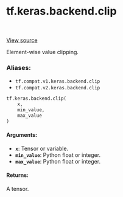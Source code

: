<div itemscope itemtype="http://developers.google.com/ReferenceObject">
<meta itemprop="name" content="tf.keras.backend.clip" />
<meta itemprop="path" content="Stable" />
</div>

# tf.keras.backend.clip

<!-- Insert buttons -->

<table class="tfo-notebook-buttons tfo-api" align="left">
</table>

<a target="_blank" href="/code/stable/tensorflow/python/keras/backend.py">View source</a>



<!-- Start diff -->
Element-wise value clipping.

### Aliases:

* `tf.compat.v1.keras.backend.clip`
* `tf.compat.v2.keras.backend.clip`


``` python
tf.keras.backend.clip(
    x,
    min_value,
    max_value
)
```



<!-- Placeholder for "Used in" -->


#### Arguments:


* <b>`x`</b>: Tensor or variable.
* <b>`min_value`</b>: Python float or integer.
* <b>`max_value`</b>: Python float or integer.


#### Returns:

A tensor.
